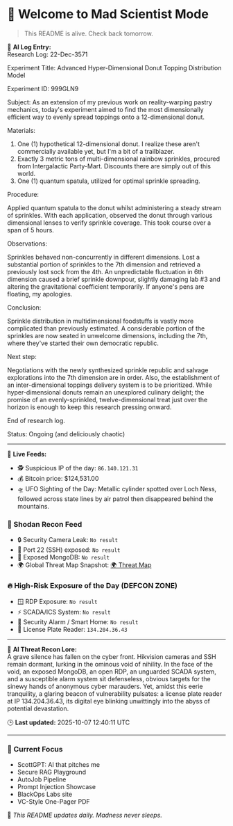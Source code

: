 # 💪 Welcome to Mad Scientist Mode

> This README is alive. Check back tomorrow.

🧠 **AI Log Entry:**  
Research Log: 22-Dec-3571 

Experiment Title: Advanced Hyper-Dimensional Donut Topping Distribution Model 

Experiment ID: 999GLN9

Subject: As an extension of my previous work on reality-warping pastry mechanics, today's experiment aimed to find the most dimensionally efficient way to evenly spread toppings onto a 12-dimensional donut. 

Materials: 
1. One (1) hypothetical 12-dimensional donut. I realize these aren't commercially available yet, but I'm a bit of a trailblazer. 
2. Exactly 3 metric tons of multi-dimensional rainbow sprinkles, procured from Intergalactic Party-Mart. Discounts there are simply out of this world.
3. One (1) quantum spatula, utilized for optimal sprinkle spreading. 

Procedure: 

Applied quantum spatula to the donut whilst administering a steady stream of sprinkles. With each application, observed the donut through various dimensional lenses to verify sprinkle coverage. This took course over a span of 5 hours. 

Observations:

Sprinkles behaved non-concurrently in different dimensions. Lost a substantial portion of sprinkles to the 7th dimension and retrieved a previously lost sock from the 4th. An unpredictable fluctuation in 6th dimension caused a brief sprinkle downpour, slightly damaging lab #3 and altering the gravitational coefficient temporarily. If anyone's pens are floating, my apologies. 

Conclusion: 

Sprinkle distribution in multidimensional foodstuffs is vastly more complicated than previously estimated. A considerable portion of the sprinkles are now seated in unwelcome dimensions, including the 7th, where they've started their own democratic republic.

Next step: 

Negotiations with the newly synthesized sprinkle republic and salvage explorations into the 7th dimension are in order. Also, the establishment of an inter-dimensional toppings delivery system is to be prioritized. While hyper-dimensional donuts remain an unexplored culinary delight; the promise of an evenly-sprinkled, twelve-dimensional treat just over the horizon is enough to keep this research pressing onward.

End of research log.

Status: Ongoing (and deliciously chaotic)

---

📡 **Live Feeds:**
- 🕵️ Suspicious IP of the day: `86.140.121.31`
- 💰 Bitcoin price: $124,531.00
- 🛸 UFO Sighting of the Day: Metallic cylinder spotted over Loch Ness, followed across state lines by air patrol then disappeared behind the mountains.

<!--START_SHODAN-->
### 🚁 Shodan Recon Feed
- 🔒 Security Camera Leak: `No result`
- 💠 Port 22 (SSH) exposed: `No result`
- 🧬 Exposed MongoDB: `No result`
- 🌍 Global Threat Map Snapshot: [🌍 Threat Map](https://www.shodan.io/search?query=map)

### 🔥 High-Risk Exposure of the Day (DEFCON ZONE)
- 🪟 RDP Exposure: `No result`
- ⚡ SCADA/ICS System: `No result`
- 🚨 Security Alarm / Smart Home: `No result`
- 🚱 License Plate Reader: `134.204.36.43`

---

🧠 **AI Threat Recon Lore:**  
A grave silence has fallen on the cyber front. Hikvision cameras and SSH remain dormant, lurking in the ominous void of nihility. In the face of the void, an exposed MongoDB, an open RDP, an unguarded SCADA system, and a susceptible alarm system sit defenseless, obvious targets for the sinewy hands of anonymous cyber marauders. Yet, amidst this eerie tranquility, a glaring beacon of vulnerability pulsates: a license plate reader at IP 134.204.36.43, its digital eye blinking unwittingly into the abyss of potential devastation.
<!--END_SHODAN-->

🕒 **Last updated:** 2025-10-07 12:40:11 UTC

---

### 🧠 Current Focus
- ScottGPT: AI that pitches me  
- Secure RAG Playground  
- AutoJob Pipeline  
- Prompt Injection Showcase  
- BlackOps Labs site  
- VC-Style One-Pager PDF

🔁 _This README updates daily. Madness never sleeps._
